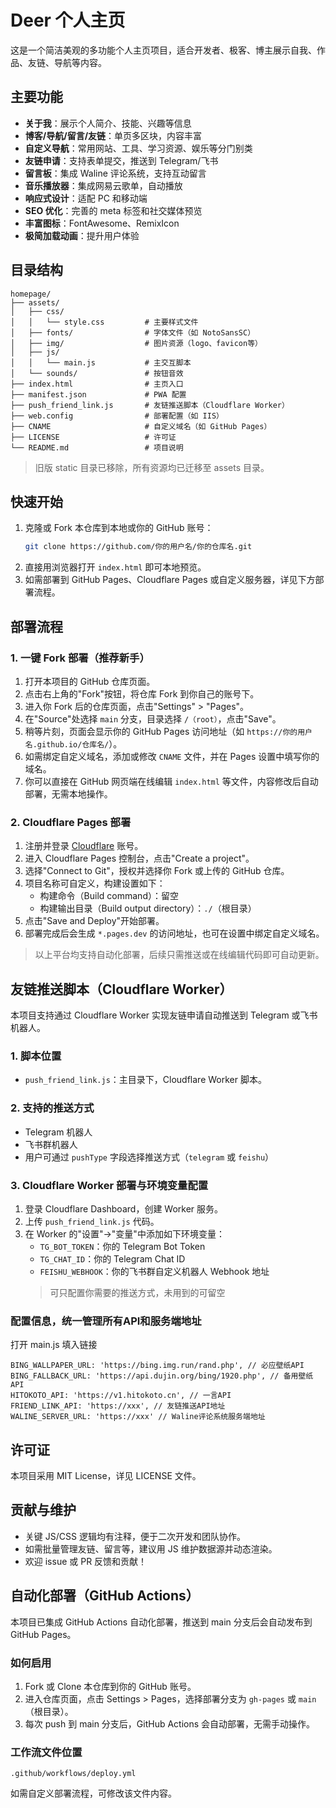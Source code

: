 # Deer 个人主页

这是一个简洁美观的多功能个人主页项目，适合开发者、极客、博主展示自我、作品、友链、导航等内容。

## 主要功能

- **关于我**：展示个人简介、技能、兴趣等信息
- **博客/导航/留言/友链**：单页多区块，内容丰富
- **自定义导航**：常用网站、工具、学习资源、娱乐等分门别类
- **友链申请**：支持表单提交，推送到 Telegram/飞书
- **留言板**：集成 Waline 评论系统，支持互动留言
- **音乐播放器**：集成网易云歌单，自动播放
- **响应式设计**：适配 PC 和移动端
- **SEO 优化**：完善的 meta 标签和社交媒体预览
- **丰富图标**：FontAwesome、RemixIcon
- **极简加载动画**：提升用户体验

## 目录结构

```
homepage/
├── assets/
│   ├── css/
│   │   └── style.css         # 主要样式文件
│   ├── fonts/                # 字体文件（如 NotoSansSC）
│   ├── img/                  # 图片资源（logo、favicon等）
│   ├── js/
│   │   └── main.js           # 主交互脚本
│   └── sounds/               # 按钮音效
├── index.html                # 主页入口
├── manifest.json             # PWA 配置
├── push_friend_link.js       # 友链推送脚本（Cloudflare Worker）
├── web.config                # 部署配置（如 IIS）
├── CNAME                     # 自定义域名（如 GitHub Pages）
├── LICENSE                   # 许可证
└── README.md                 # 项目说明
```

> 旧版 static 目录已移除，所有资源均已迁移至 assets 目录。

## 快速开始

1. 克隆或 Fork 本仓库到本地或你的 GitHub 账号：
   ```bash
   git clone https://github.com/你的用户名/你的仓库名.git
   ```
2. 直接用浏览器打开 `index.html` 即可本地预览。
3. 如需部署到 GitHub Pages、Cloudflare Pages 或自定义服务器，详见下方部署流程。

## 部署流程

### 1. 一键 Fork 部署（推荐新手）

1. 打开本项目的 GitHub 仓库页面。
2. 点击右上角的"Fork"按钮，将仓库 Fork 到你自己的账号下。
3. 进入你 Fork 后的仓库页面，点击"Settings" > "Pages"。
4. 在"Source"处选择 `main` 分支，目录选择 `/（root）`，点击"Save"。
5. 稍等片刻，页面会显示你的 GitHub Pages 访问地址（如 `https://你的用户名.github.io/仓库名/`）。
6. 如需绑定自定义域名，添加或修改 `CNAME` 文件，并在 Pages 设置中填写你的域名。
7. 你可以直接在 GitHub 网页端在线编辑 `index.html` 等文件，内容修改后自动部署，无需本地操作。

### 2. Cloudflare Pages 部署

1. 注册并登录 [Cloudflare](https://dash.cloudflare.com/) 账号。
2. 进入 Cloudflare Pages 控制台，点击"Create a project"。
3. 选择"Connect to Git"，授权并选择你 Fork 或上传的 GitHub 仓库。
4. 项目名称可自定义，构建设置如下：
   - 构建命令（Build command）：留空
   - 构建输出目录（Build output directory）：`./`（根目录）
5. 点击"Save and Deploy"开始部署。
6. 部署完成后会生成 `*.pages.dev` 的访问地址，也可在设置中绑定自定义域名。

> 以上平台均支持自动化部署，后续只需推送或在线编辑代码即可自动更新。

## 友链推送脚本（Cloudflare Worker）

本项目支持通过 Cloudflare Worker 实现友链申请自动推送到 Telegram 或飞书机器人。

### 1. 脚本位置
- `push_friend_link.js`：主目录下，Cloudflare Worker 脚本。

### 2. 支持的推送方式
- Telegram 机器人
- 飞书群机器人
- 用户可通过 `pushType` 字段选择推送方式（`telegram` 或 `feishu`）

### 3. Cloudflare Worker 部署与环境变量配置
1. 登录 Cloudflare Dashboard，创建 Worker 服务。
2. 上传 `push_friend_link.js` 代码。
3. 在 Worker 的"设置"->"变量"中添加如下环境变量：
   - `TG_BOT_TOKEN`：你的 Telegram Bot Token
   - `TG_CHAT_ID`：你的 Telegram Chat ID
   - `FEISHU_WEBHOOK`：你的飞书群自定义机器人 Webhook 地址
   > 可只配置你需要的推送方式，未用到的可留空

### 配置信息，统一管理所有API和服务端地址

打开 main.js 填入链接
```
BING_WALLPAPER_URL: 'https://bing.img.run/rand.php', // 必应壁纸API
BING_FALLBACK_URL: 'https://api.dujin.org/bing/1920.php', // 备用壁纸API
HITOKOTO_API: 'https://v1.hitokoto.cn', // 一言API
FRIEND_LINK_API: 'https://xxx', // 友链推送API地址
WALINE_SERVER_URL: 'https://xxx' // Waline评论系统服务端地址
```

## 许可证

本项目采用 MIT License，详见 LICENSE 文件。

## 贡献与维护

- 关键 JS/CSS 逻辑均有注释，便于二次开发和团队协作。
- 如需批量管理友链、留言等，建议用 JS 维护数据源并动态渲染。
- 欢迎 issue 或 PR 反馈和贡献！

## 自动化部署（GitHub Actions）

本项目已集成 GitHub Actions 自动化部署，推送到 main 分支后会自动发布到 GitHub Pages。

### 如何启用
1. Fork 或 Clone 本仓库到你的 GitHub 账号。
2. 进入仓库页面，点击 Settings > Pages，选择部署分支为 `gh-pages` 或 `main`（根目录）。
3. 每次 push 到 main 分支后，GitHub Actions 会自动部署，无需手动操作。

### 工作流文件位置
`.github/workflows/deploy.yml`

如需自定义部署流程，可修改该文件内容。